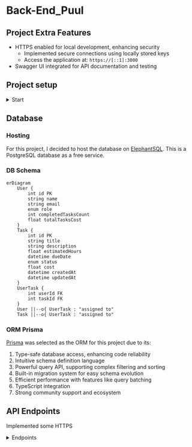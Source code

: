 # Back-End_Puul

## Project Extra Features

- HTTPS enabled for local development, enhancing security
  - Implemented secure connections using locally stored keys
  - Access the application at: `https://[::1]:3000`
- Swagger UI integrated for API documentation and testing

## Project setup

<details>
<summary>Start</summary>

1. Clone the repository and navigate to the project directory

    ```bash
    git clone https://github.com/Emilio-Ramirez/Back-End_Puul.git 
    cd back-end_chalenge
    ```

2. Install dependencies

    ```bash
    npm install
    ```

3. Create a `.env` file in the root of the project and add the following environment variables:

    ```bash
    DATABASE_URL="postgres://vkubqpcu:hvoCLkcZWDSwSmTgpkqbpBZyr5yZIcKe@raja.db.elephantsql.com/vkubqpcu"
    ```

4. Since the DB is hosted you only need to generate the prisma client.

    ```bash
    npx prisma  generate
    ```

5. Start the development server

    ```bash
    npm run dev
    ```

6. Access the application and Swagger UI at `https://[::1]:3000/api`
   - Note: You may need to accept the self-signed certificate in your browser

</details>

## Database

### Hosting

For this project, I decided to host the database on [ElephantSQL](https://www.elephantsql.com/). This is a PostgreSQL database as a free service.

### DB Schema

```marmaid
erDiagram
    User {
        int id PK
        string name
        string email
        enum role
        int completedTasksCount
        float totalTasksCost
    }
    Task {
        int id PK
        string title
        string description
        float estimatedHours
        datetime dueDate
        enum status
        float cost
        datetime createdAt
        datetime updatedAt
    }
    UserTask {
        int userId FK
        int taskId FK
    }
    User ||--o{ UserTask : "assigned to"
    Task ||--o{ UserTask : "assigned to"

```

### ORM Prisma

[Prisma](https://www.prisma.io) was selected as the ORM for this project due to its:

1. Type-safe database access, enhancing code reliability
2. Intuitive schema definition language
3. Powerful query API, supporting complex filtering and sorting
4. Built-in migration system for easy schema evolution
5. Efficient performance with features like query batching
6. TypeScript integration
7. Strong community support and ecosystem

## API Endpoints

Implemented some HTTPS
<details>
<summary>Endpoints</summary>

### Users

1. Create User
   - POST `/users`
   - Creates a new user with name, email, and role (member or admin)

2. List Users
   - GET `/users`
   - Lists all users with filters for name, email, and role
   - Includes completed task count and total cost of completed tasks per user

### Tasks

1. Create Task
   - POST `/tasks`
   - Creates a new task with title, description, estimated hours, due date, status (active or completed), assigned users, and monetary cost

2. List Tasks
   - GET `/tasks`
   - Lists tasks with sorting from most to least recent
   - Includes filters for due date, task name, assigned user, and user name/email
   - Supports mul                  tiple simultaneous filters

3. Update Task
   - PUT `/tasks/:id`
   - Updates any task detail, including user reassignment and estimated hours

4. Delete Task
   - DELETE `/tasks/:id`
   - Deletes a specific task

5. Analytics
   - GET `/analytics`
   - Provides two relevant statistics in the context of the project:
     a. Average task completion time
     b. User productivity ranking based on completed tasks and their costs

</details>
